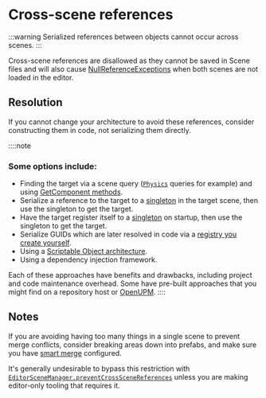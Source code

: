 # Cross-scene references

:::warning
Serialized references between objects cannot occur across scenes.
:::

Cross-scene references are disallowed as they cannot be saved in Scene files and will also cause [NullReferenceExceptions](../Runtime%20Exceptions/NullReferenceException.md) when both scenes are not loaded in the editor.

## Resolution
If you cannot change your architecture to avoid these references, consider constructing them in code, not serializing them directly.

::::note
### Some options include:
- Finding the target via a scene query ([`Physics`](https://docs.unity3d.com/ScriptReference/Physics.html) queries for example) and using [GetComponent methods](GetComponent%20Methods.md).
- Serialize a reference to the target to a [singleton](Singletons.md) in the target scene, then use the singleton to get the target.
- Have the target register itself to a [singleton](Singletons.md) on startup, then use the singleton to get the target.
- Serialize GUIDs which are later resolved in code via a [registry you create yourself](https://blog.unity.com/engine-platform/spotlight-team-best-practices-guid-based-references).
- Using a [Scriptable Object architecture](https://www.youtube.com/watch?v=raQ3iHhE_Kk).
- Using a dependency injection framework.

Each of these approaches have benefits and drawbacks, including project and code maintenance overhead. Some have pre-built approaches that you might find on a repository host or [OpenUPM](https://openupm.com).
::::

## Notes
If you are avoiding having too many things in a single scene to prevent merge conflicts, consider breaking areas down into prefabs, and make sure you have [smart merge](https://docs.unity3d.com/Manual/SmartMerge.html) configured.

It's generally undesirable to bypass this restriction with [`EditorSceneManager.preventCrossSceneReferences`](https://docs.unity3d.com/ScriptReference/SceneManagement.EditorSceneManager-preventCrossSceneReferences.html) unless you are making editor-only tooling that requires it.
